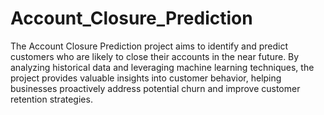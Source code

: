 # Account_Closure_Prediction
The Account Closure Prediction project aims to identify and predict customers who are likely to close their accounts in the near future. By analyzing historical data and leveraging machine learning techniques, the project provides valuable insights into customer behavior, helping businesses proactively address potential churn and improve customer retention strategies.
